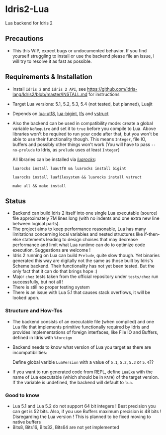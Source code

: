 # Idris2-Lua
Lua backend for Idris 2

## Precautions
- This this WIP, expect bugs or undocumented behavior. If you find yourself struggling to install or use the backend
  please file an issue, I will try to resolve it as fast as possible.

## Requirements & Installation
- Install `Idris 2` and `Idris 2 API`, see https://github.com/idris-lang/Idris2/blob/master/INSTALL.md for instructions
- Target Lua versions: 5.1, 5.2, 5.3, 5.4 (not tested, but planned), Luajit
- Depends on [lua-utf8](https://github.com/starwing/luautf8.git), [lua-bigint](https://github.com/JorjBauer/lua-bigint.git),
  [lfs](https://keplerproject.github.io/luafilesystem/manual.html) and [vstruct](https://github.com/ToxicFrog/vstruct)
- Also the backend can be used in compatibility mode: create a global variable `NoRequire` and set it to `true` before you compile to Lua.
  Above libraries won't be required to run your code after that, but you won't be able to use their functionality though.
  This means `Integer`, file IO, buffers and possibly other things won't work (You will have to pass `--no-prelude` to Idris,
  as `prelude` uses at least `Integer`)
  
  
  All libraries can be installed via [*luarocks*](https://luarocks.org):
  
  `luarocks install luautf8 && luarocks install bigint`

  `luarocks install luafilesystem && luarocks install vstruct`
  
  `make all && make install`
  
## Status
 - Backend can build Idris 2 itself into one single Lua executable (source) 
   file approximately 7M lines long 
   (with no indents and one extra new line between logical parts).
 - The project aims to keep performance reasonable, Lua has many limitations concerning
   local variables and nested structures like if-then-else statements
   leading to design choises that may decrease performance and limit what Lua runtime can do to optimize code execution.
   Suggestions are welcome !
 - Idris 2 running on Lua can build `Prelude`, quite slow though. Yet binaries generated this way are digitally not the same as those built by Idris's Scheme backend.
   Their functionality has not yet been tested. But the only fact that it can do that brings hope :)
 - Major `chez` tests taken from the official repository under `tests/chez` run successfully, but not all !
 - There is still no proper testing system
 - There is an issue with Lua 5.1 that causes stack overflows, it will be looked upon.

### Structure and How-Tos
 - The backend consists of an executable file (when compiled) and one Lua file that implements primitive functionally required by Idris
   and provides implementations of foreign interfaces, like File IO and Buffers, defined in Idris with `%foreign`
 - Backend needs to know what version of Lua you target as there are incompatibilities:

   Define global varible `LuaVersion` with a value of `5.1`, `5.2`, `5.3` or `5.4`??
 - If you want to run generated code from REPL, define `LuaExe` with the name of Lua executable (which should be in `PATH`) of the target version.
   If the variable is undefined, the backend will default to `lua`.


### Good to know
 - Lua 5.1 and Lua 5.2 do not support 64 bit integers !
   Best precision you can get is 52 bits.
   Also, if you use Buffers maximum precision is 48 bits !
   Disregarding the Lua version ! This is planned to be fixed moving to native buffers
 - Bits8, Bits16, Bits32, Bits64 are not yet implemented
